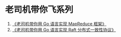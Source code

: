 # 老司机带你飞系列

1. [《老司机带你用 Go 语言实现 MapReduce 框架》](src/mapreduce)
2. [《老司机带你用 Go 语言实现 Raft 分布式一致性协议》](src/raft)
